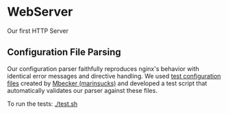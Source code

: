 # WebServer
Our first HTTP Server

## Configuration File Parsing

Our configuration parser faithfully reproduces nginx's behavior with identical error messages and directive handling. We used [test configuration files](https://github.com/42mates/webserv/tree/main/tools/config/tests) created by [Mbecker (marinsucks)](https://github.com/marinsucks) and developed a test script that automatically validates our parser against these files.

To run the tests: [./test.sh](/test.sh)
